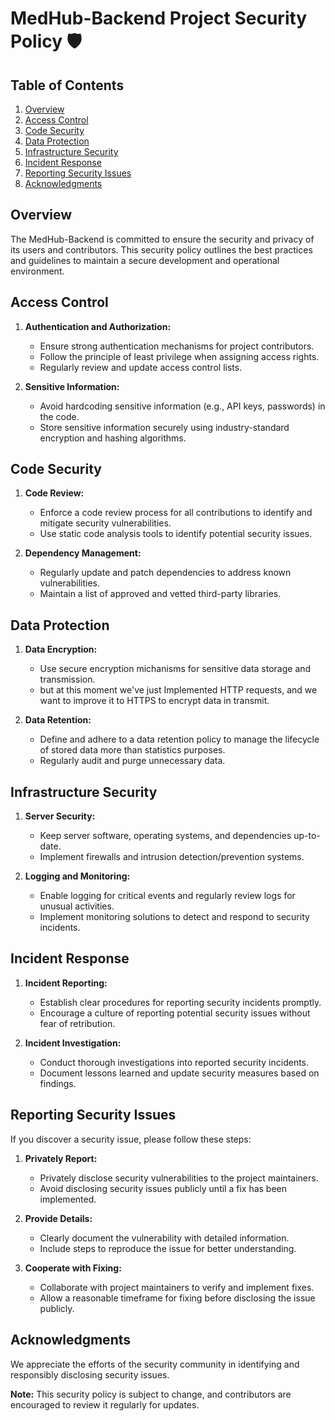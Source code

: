 # MedHub-Backend Project Security Policy 🛡️

## Table of Contents

1. [Overview](#overview)
2. [Access Control](#access-control)
3. [Code Security](#code-security)
4. [Data Protection](#data-protection)
5. [Infrastructure Security](#infrastructure-security)
6. [Incident Response](#incident-response)
7. [Reporting Security Issues](#reporting-security-issues)
8. [Acknowledgments](#acknowledgments)

## Overview

The MedHub-Backend is committed to ensure the security and privacy of its users and contributors. This security policy outlines the best practices and guidelines to maintain a secure development and operational environment.

## Access Control

1. **Authentication and Authorization:**
   - Ensure strong authentication mechanisms for project contributors.
   - Follow the principle of least privilege when assigning access rights.
   - Regularly review and update access control lists.

2. **Sensitive Information:**
   - Avoid hardcoding sensitive information (e.g., API keys, passwords) in the code.
   - Store sensitive information securely using industry-standard encryption and hashing algorithms.

## Code Security

1. **Code Review:**
   - Enforce a code review process for all contributions to identify and mitigate security vulnerabilities.
   - Use static code analysis tools to identify potential security issues.

2. **Dependency Management:**
   - Regularly update and patch dependencies to address known vulnerabilities.
   - Maintain a list of approved and vetted third-party libraries.

## Data Protection

1. **Data Encryption:**
   - Use secure encryption michanisms for sensitive data storage and transmission.
   - but at this moment we've just Implemented HTTP requests, and we want to improve it to HTTPS to encrypt data in transmit.

2. **Data Retention:**
   - Define and adhere to a data retention policy to manage the lifecycle of stored data more than statistics purposes.
   - Regularly audit and purge unnecessary data.

## Infrastructure Security

1. **Server Security:**
   - Keep server software, operating systems, and dependencies up-to-date.
   - Implement firewalls and intrusion detection/prevention systems.

2. **Logging and Monitoring:**
   - Enable logging for critical events and regularly review logs for unusual activities.
   - Implement monitoring solutions to detect and respond to security incidents.

## Incident Response

1. **Incident Reporting:**
   - Establish clear procedures for reporting security incidents promptly.
   - Encourage a culture of reporting potential security issues without fear of retribution.

2. **Incident Investigation:**
   - Conduct thorough investigations into reported security incidents.
   - Document lessons learned and update security measures based on findings.

## Reporting Security Issues

If you discover a security issue, please follow these steps:

1. **Privately Report:**
   - Privately disclose security vulnerabilities to the project maintainers.
   - Avoid disclosing security issues publicly until a fix has been implemented.

2. **Provide Details:**
   - Clearly document the vulnerability with detailed information.
   - Include steps to reproduce the issue for better understanding.

3. **Cooperate with Fixing:**
   - Collaborate with project maintainers to verify and implement fixes.
   - Allow a reasonable timeframe for fixing before disclosing the issue publicly.

## Acknowledgments

We appreciate the efforts of the security community in identifying and responsibly disclosing security issues.

**Note:** This security policy is subject to change, and contributors are encouraged to review it regularly for updates.
